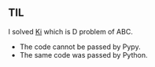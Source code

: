 ## TIL

I solved [Ki](https://atcoder.jp/contests/abc138/tasks/abc138_d) which is D problem of ABC.

- The code cannot be passed by Pypy.
- The same code was passed by Python.
